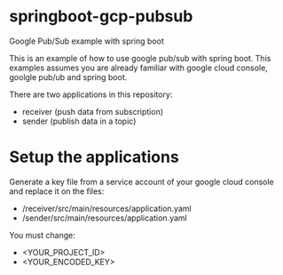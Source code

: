 # springboot-gcp-pubsub
Google Pub/Sub example with spring boot 

This is an example of how to use google pub/sub with spring boot. This examples assumes you are already familiar with google cloud console, goolgle pub/ub and spring boot.

There are two applications in this repository:
 * receiver (push data from subscription)
 * sender (publish data in a topic)

# Setup the applications

 Generate a key file from a service account of your google cloud console and replace it on the files:
 
 * /receiver/src/main/resources/application.yaml
 * /sender/src/main/resources/application.yaml

You must change:
* <YOUR_PROJECT_ID>
* <YOUR_ENCODED_KEY>
